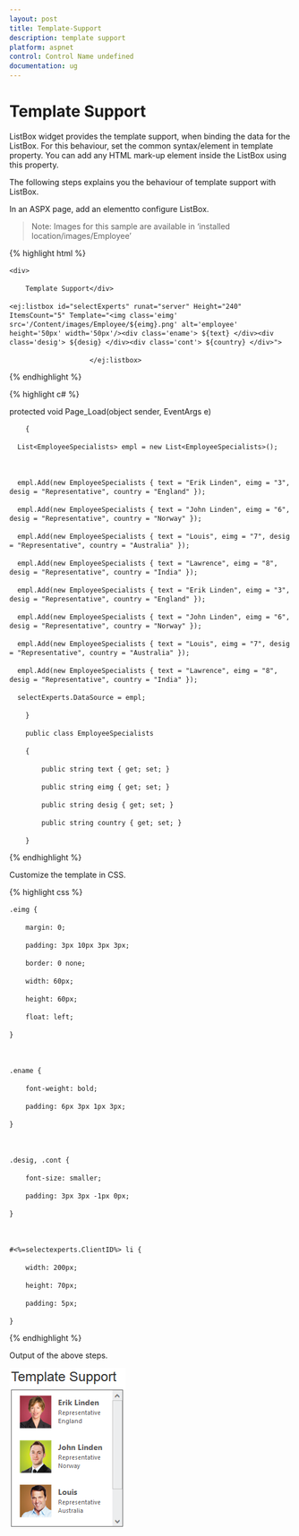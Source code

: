 ```yaml
---
layout: post
title: Template-Support
description: template support
platform: aspnet
control: Control Name undefined
documentation: ug
---
```


# Template Support

ListBox widget provides the template support, when binding the data for the ListBox. For this behaviour, set the common syntax/element in template property. You can add any HTML mark-up element inside the ListBox using this property.

The following steps explains you the behaviour of template support with ListBox.

In an ASPX page, add an elementto configure ListBox.

> Note: Images for this sample are available in ‘installed location/images/Employee’ 


{% highlight html %}

<div id="controlitem">

    <div>

        Template Support</div>

    <ej:listbox id="selectExperts" runat="server" Height="240" ItemsCount="5" Template="<img class='eimg' src='/Content/images/Employee/${eimg}.png' alt='employee' height='50px' width='50px'/><div class='ename'> ${text} </div><div class='desig'> ${desig} </div><div class='cont'> ${country} </div>">

                        </ej:listbox>

</div>

{% endhighlight %}

{% highlight c# %}

protected void Page_Load(object sender, EventArgs e)

        {

      List<EmployeeSpecialists> empl = new List<EmployeeSpecialists>();



      empl.Add(new EmployeeSpecialists { text = "Erik Linden", eimg = "3", desig = "Representative", country = "England" });

      empl.Add(new EmployeeSpecialists { text = "John Linden", eimg = "6", desig = "Representative", country = "Norway" });

      empl.Add(new EmployeeSpecialists { text = "Louis", eimg = "7", desig = "Representative", country = "Australia" });

      empl.Add(new EmployeeSpecialists { text = "Lawrence", eimg = "8", desig = "Representative", country = "India" });

      empl.Add(new EmployeeSpecialists { text = "Erik Linden", eimg = "3", desig = "Representative", country = "England" });

      empl.Add(new EmployeeSpecialists { text = "John Linden", eimg = "6", desig = "Representative", country = "Norway" });

      empl.Add(new EmployeeSpecialists { text = "Louis", eimg = "7", desig = "Representative", country = "Australia" });

      empl.Add(new EmployeeSpecialists { text = "Lawrence", eimg = "8", desig = "Representative", country = "India" });

      selectExperts.DataSource = empl;

        }

        public class EmployeeSpecialists

        {

            public string text { get; set; }

            public string eimg { get; set; }

            public string desig { get; set; }

            public string country { get; set; }

        }





{% endhighlight %}



Customize the template in CSS. 


{% highlight css %}

    .eimg {

        margin: 0;

        padding: 3px 10px 3px 3px;

        border: 0 none;

        width: 60px;

        height: 60px;

        float: left;

    }



    .ename {

        font-weight: bold;

        padding: 6px 3px 1px 3px;

    }



    .desig, .cont {

        font-size: smaller;

        padding: 3px 3px -1px 0px;

    }



    #<%=selectexperts.ClientID%> li {

        width: 200px;

        height: 70px;

        padding: 5px;

    }

{% endhighlight %}

Output of the above steps.

 ![](Template-Support_images/Template-Support_img1.png)